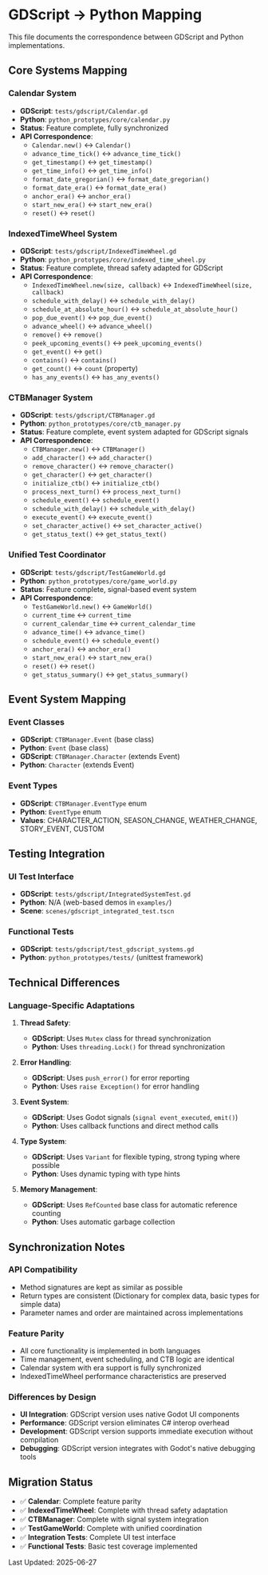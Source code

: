 # GDScript → Python Mapping

This file documents the correspondence between GDScript and Python implementations.

## Core Systems Mapping

### Calendar System
- **GDScript**: `tests/gdscript/Calendar.gd`
- **Python**: `python_prototypes/core/calendar.py`
- **Status**: Feature complete, fully synchronized
- **API Correspondence**:
  - `Calendar.new()` ↔ `Calendar()`
  - `advance_time_tick()` ↔ `advance_time_tick()`
  - `get_timestamp()` ↔ `get_timestamp()`
  - `get_time_info()` ↔ `get_time_info()`
  - `format_date_gregorian()` ↔ `format_date_gregorian()`
  - `format_date_era()` ↔ `format_date_era()`
  - `anchor_era()` ↔ `anchor_era()`
  - `start_new_era()` ↔ `start_new_era()`
  - `reset()` ↔ `reset()`

### IndexedTimeWheel System
- **GDScript**: `tests/gdscript/IndexedTimeWheel.gd`
- **Python**: `python_prototypes/core/indexed_time_wheel.py`
- **Status**: Feature complete, thread safety adapted for GDScript
- **API Correspondence**:
  - `IndexedTimeWheel.new(size, callback)` ↔ `IndexedTimeWheel(size, callback)`
  - `schedule_with_delay()` ↔ `schedule_with_delay()`
  - `schedule_at_absolute_hour()` ↔ `schedule_at_absolute_hour()`
  - `pop_due_event()` ↔ `pop_due_event()`
  - `advance_wheel()` ↔ `advance_wheel()`
  - `remove()` ↔ `remove()`
  - `peek_upcoming_events()` ↔ `peek_upcoming_events()`
  - `get_event()` ↔ `get()`
  - `contains()` ↔ `contains()`
  - `get_count()` ↔ `count` (property)
  - `has_any_events()` ↔ `has_any_events()`

### CTBManager System
- **GDScript**: `tests/gdscript/CTBManager.gd`
- **Python**: `python_prototypes/core/ctb_manager.py`
- **Status**: Feature complete, event system adapted for GDScript signals
- **API Correspondence**:
  - `CTBManager.new()` ↔ `CTBManager()`
  - `add_character()` ↔ `add_character()`
  - `remove_character()` ↔ `remove_character()`
  - `get_character()` ↔ `get_character()`
  - `initialize_ctb()` ↔ `initialize_ctb()`
  - `process_next_turn()` ↔ `process_next_turn()`
  - `schedule_event()` ↔ `schedule_event()`
  - `schedule_with_delay()` ↔ `schedule_with_delay()`
  - `execute_event()` ↔ `execute_event()`
  - `set_character_active()` ↔ `set_character_active()`
  - `get_status_text()` ↔ `get_status_text()`

### Unified Test Coordinator
- **GDScript**: `tests/gdscript/TestGameWorld.gd`
- **Python**: `python_prototypes/core/game_world.py`
- **Status**: Feature complete, signal-based event system
- **API Correspondence**:
  - `TestGameWorld.new()` ↔ `GameWorld()`
  - `current_time` ↔ `current_time`
  - `current_calendar_time` ↔ `current_calendar_time`
  - `advance_time()` ↔ `advance_time()`
  - `schedule_event()` ↔ `schedule_event()`
  - `anchor_era()` ↔ `anchor_era()`
  - `start_new_era()` ↔ `start_new_era()`
  - `reset()` ↔ `reset()`
  - `get_status_summary()` ↔ `get_status_summary()`

## Event System Mapping

### Event Classes
- **GDScript**: `CTBManager.Event` (base class)
- **Python**: `Event` (base class)
- **GDScript**: `CTBManager.Character` (extends Event)
- **Python**: `Character` (extends Event)

### Event Types
- **GDScript**: `CTBManager.EventType` enum
- **Python**: `EventType` enum
- **Values**: CHARACTER_ACTION, SEASON_CHANGE, WEATHER_CHANGE, STORY_EVENT, CUSTOM

## Testing Integration

### UI Test Interface
- **GDScript**: `tests/gdscript/IntegratedSystemTest.gd`
- **Python**: N/A (web-based demos in `examples/`)
- **Scene**: `scenes/gdscript_integrated_test.tscn`

### Functional Tests
- **GDScript**: `tests/gdscript/test_gdscript_systems.gd`
- **Python**: `python_prototypes/tests/` (unittest framework)

## Technical Differences

### Language-Specific Adaptations

1. **Thread Safety**:
   - **GDScript**: Uses `Mutex` class for thread synchronization
   - **Python**: Uses `threading.Lock()` for thread synchronization

2. **Error Handling**:
   - **GDScript**: Uses `push_error()` for error reporting
   - **Python**: Uses `raise Exception()` for error handling

3. **Event System**:
   - **GDScript**: Uses Godot signals (`signal event_executed`, `emit()`)
   - **Python**: Uses callback functions and direct method calls

4. **Type System**:
   - **GDScript**: Uses `Variant` for flexible typing, strong typing where possible
   - **Python**: Uses dynamic typing with type hints

5. **Memory Management**:
   - **GDScript**: Uses `RefCounted` base class for automatic reference counting
   - **Python**: Uses automatic garbage collection

## Synchronization Notes

### API Compatibility
- Method signatures are kept as similar as possible
- Return types are consistent (Dictionary for complex data, basic types for simple data)
- Parameter names and order are maintained across implementations

### Feature Parity
- All core functionality is implemented in both languages
- Time management, event scheduling, and CTB logic are identical
- Calendar system with era support is fully synchronized
- IndexedTimeWheel performance characteristics are preserved

### Differences by Design
- **UI Integration**: GDScript version uses native Godot UI components
- **Performance**: GDScript version eliminates C# interop overhead
- **Development**: GDScript version supports immediate execution without compilation
- **Debugging**: GDScript version integrates with Godot's native debugging tools

## Migration Status

- ✅ **Calendar**: Complete feature parity
- ✅ **IndexedTimeWheel**: Complete with thread safety adaptation
- ✅ **CTBManager**: Complete with signal system integration
- ✅ **TestGameWorld**: Complete with unified coordination
- ✅ **Integration Tests**: Complete UI test interface
- ✅ **Functional Tests**: Basic test coverage implemented

Last Updated: 2025-06-27